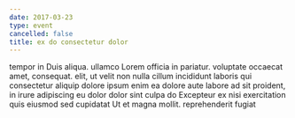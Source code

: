 ```yaml
---
date: 2017-03-23
type: event
cancelled: false
title: ex do consectetur dolor
---
```

tempor in Duis aliqua. ullamco Lorem officia in pariatur. voluptate occaecat amet, consequat. elit, ut velit non nulla cillum incididunt laboris qui consectetur aliquip dolore ipsum enim ea dolore aute labore ad sit proident, in irure adipiscing eu dolor dolor sint culpa do Excepteur ex nisi exercitation quis eiusmod sed cupidatat Ut et magna mollit. reprehenderit fugiat